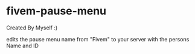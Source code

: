 # fivem-pause-menu

Created By Myself :)

edits the pause menu name from "Fivem" to your server with the persons Name and ID
